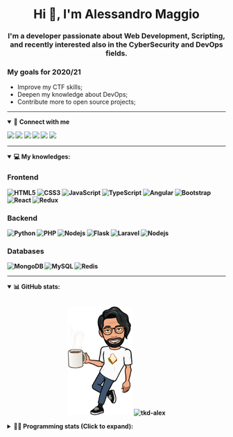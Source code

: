 <h1 align="center">Hi 👋, I'm Alessandro Maggio</h1>
<h3 align="center">I'm a developer passionate about Web Development, Scripting, and recently interested also in the CyberSecurity and DevOps fields.</h3>

### My goals for 2020/21
- Improve my CTF skills;
- Deepen my knowledge about DevOps;
- Contribute more to open source projects;

____

<details open>
<summary>🤝 <b>Connect with me<b></summary>

<p align = "center">

[<img src="https://img.shields.io/badge/twitter-1DA1F2.svg?&style=for-the-badge&logo=twitter&logoColor=white" />](https://twitter.com/TkdAxel)
[<img src ="https://img.shields.io/badge/portfolio-web-%23.svg?&style=for-the-badge&logo=&logoColor=white%22">](https://alessandromaggio.it/)
[<img src ="https://img.shields.io/badge/Telegram-1ca0f1.svg?&style=for-the-badge&logo=Telegram&logoColor=white%22&link=https://t.me/TkdAlex">](https://t.me/TkdAlex/)
[<img src="https://img.shields.io/badge/gmail-c14438.svg?&style=for-the-badge&logo=Gmail&logoColor=white&link=mailto:alex.tkd.alex@gmail.com"/>](mailto:alex.tkd.alex@gmail.com)
[<img src="https://img.shields.io/badge/linkedin-0077B5.svg?&style=for-the-badge&logo=linkedin&logoColor=white" />](https://www.linkedin.com/in/aalessandromaggio/)
[<img src = "https://img.shields.io/badge/instagram-E4405F.svg?&style=for-the-badge&logo=instagram&logoColor=white">](https://www.instagram.com/tkd_alex/)
<!--- [![Visits Badge](https://badges.pufler.dev/visits/tkd-alex/tkd-alex?style=for-the-badge&color=blue)](https://github.com/tkd-alex/tkd-alex) -->

</p>

</details>

---

<details open>
<summary>💻 <b>My knowledges</b>: </summary>

### Frontend
![HTML5](https://img.shields.io/badge/-HTML5-E34F26.svg?style=for-the-badge&logo=html5&logoColor=ffffff)
![CSS3](https://img.shields.io/badge/-CSS3-1572B6.svg?style=for-the-badge&logo=css3)
![JavaScript](https://img.shields.io/badge/-JavaScript-282C34?style=for-the-badge&logo=javascript)
![TypeScript](https://img.shields.io/badge/-TypeScript-007ACC?style=for-the-badge&logo=typescript)
![Angular](https://img.shields.io/badge/-Angular-DD0031?style=for-the-badge&logo=angular)
![Bootstrap](https://img.shields.io/badge/-Bootstrap-563D7C.svg?style=for-the-badge&logo=bootstrap)
![React](https://img.shields.io/badge/-React-282C34.svg?style=for-the-badge&logo=react&logoColor=ffffff)
![Redux](https://img.shields.io/badge/-Redux-764ABC.svg?style=for-the-badge&logo=redux)

### Backend
![Python](https://img.shields.io/badge/-Python-3776AB.svg?style=for-the-badge&logo=Python&logoColor=ffffff)
![PHP](https://img.shields.io/badge/-PHP-777BB4.svg?style=for-the-badge&logo=PHP&logoColor=ffffff)
![Nodejs](https://img.shields.io/badge/-Bash-4EAA25.svg?style=for-the-badge&logo=gnu-bash&logoColor=ffffff)
![Flask](https://img.shields.io/badge/-Flask-282C34.svg?style=for-the-badge&logo=flask)
![Laravel](https://img.shields.io/badge/-Laravel-FF2D20.svg?style=for-the-badge&logo=laravel&logoColor=ffffff)
![Nodejs](https://img.shields.io/badge/-Nodejs-339933.svg?style=for-the-badge&logo=Node.js&logoColor=ffffff)

### Databases
![MongoDB](https://img.shields.io/badge/-MongoDB-47A248?style=for-the-badge&logo=mongodb&logoColor=ffffff)
![MySQL](https://img.shields.io/badge/-MySQL-4479A1?style=for-the-badge&logo=mysql&logoColor=ffffff)
![Redis](https://img.shields.io/badge/-Redis-DC382D?style=for-the-badge&logo=Redis&logoColor=ffffff)

</details>

---

<details open>
 <summary>📊 <b>GitHub stats</b>: </summary>

<br>

<p align = "center">
    <img src="https://raw.githubusercontent.com/Tkd-Alex/tkd-alex/master/images/321517cd-ff68-41a7-b0d1-e765680568a7-8b6448d9-c944-4146-b633-adbdd25cb471-v1.png" height="250" />
    <img src="https://github-readme-stats.vercel.app/api?username=tkd-alex&show_icons=true&count_private=true&hide_border=true&line_height=25" alt="tkd-alex">
</p>

</design>

<details>
 <summary>👨‍💻 <b>Programming stats (Click to expand)</b>: </summary>
 
<!--START_SECTION:waka-->
**I'm an Early 🐤** 

```text
🌞 Morning    230 commits    █████░░░░░░░░░░░░░░░░░░░░   20.19% 
🌆 Daytime    456 commits    ██████████░░░░░░░░░░░░░░░   40.04% 
🌃 Evening    417 commits    █████████░░░░░░░░░░░░░░░░   36.61% 
🌙 Night      36 commits     ░░░░░░░░░░░░░░░░░░░░░░░░░   3.16%

```
📅 **I'm Most Productive on Wednesday** 

```text
Monday       167 commits    ███░░░░░░░░░░░░░░░░░░░░░░   14.66% 
Tuesday      194 commits    ████░░░░░░░░░░░░░░░░░░░░░   17.03% 
Wednesday    223 commits    █████░░░░░░░░░░░░░░░░░░░░   19.58% 
Thursday     162 commits    ███░░░░░░░░░░░░░░░░░░░░░░   14.22% 
Friday       195 commits    ████░░░░░░░░░░░░░░░░░░░░░   17.12% 
Saturday     87 commits     ██░░░░░░░░░░░░░░░░░░░░░░░   7.64% 
Sunday       111 commits    ██░░░░░░░░░░░░░░░░░░░░░░░   9.75%

```


📊 **This Week I Spent My Time On** 

```text
⌚︎ Time Zone: Europe/Rome

💬 Programming Languages: 
Kotlin                   14 hrs 21 mins      █████████░░░░░░░░░░░░░░░░   37.07% 
Python                   13 hrs 34 mins      ████████░░░░░░░░░░░░░░░░░   35.03% 
Go                       3 hrs 33 mins       ██░░░░░░░░░░░░░░░░░░░░░░░   9.16% 
Groovy                   2 hrs 4 mins        █░░░░░░░░░░░░░░░░░░░░░░░░   5.33% 
Java                     1 hr 34 mins        █░░░░░░░░░░░░░░░░░░░░░░░░   4.08%

🔥 Editors: 
Android Studio           19 hrs 27 mins      ████████████░░░░░░░░░░░░░   50.23% 
VS Code                  13 hrs 24 mins      ████████░░░░░░░░░░░░░░░░░   34.6% 
Sublime Text             5 hrs 52 mins       ███░░░░░░░░░░░░░░░░░░░░░░   15.17%

🐱‍💻 Projects: 
Search Utility           19 hrs 14 mins      ████████████░░░░░░░░░░░░░   49.65% 
COPenaghenAIO            7 hrs 50 mins       █████░░░░░░░░░░░░░░░░░░░░   20.25% 
Fuck-Package             4 hrs 57 mins       ███░░░░░░░░░░░░░░░░░░░░░░   12.8% 
Unknown Project          3 hrs 4 mins        ██░░░░░░░░░░░░░░░░░░░░░░░   7.93% 
1-CycleTLS               1 hr 19 mins        ░░░░░░░░░░░░░░░░░░░░░░░░░   3.44%

💻 Operating System: 
Linux                    38 hrs 45 mins      █████████████████████████   100.0%

```

**I Mostly Code in Python** 

```text
Python                   30 repos            ██████████░░░░░░░░░░░░░░░   40.54% 
JavaScript               12 repos            ████░░░░░░░░░░░░░░░░░░░░░   16.22% 
PHP                      5 repos             █░░░░░░░░░░░░░░░░░░░░░░░░   6.76% 
HTML                     5 repos             █░░░░░░░░░░░░░░░░░░░░░░░░   6.76% 
CSS                      5 repos             █░░░░░░░░░░░░░░░░░░░░░░░░   6.76%

```



 Last Updated on 22/01/2022 06:08:18 UTC
<!--END_SECTION:waka-->

</details>
